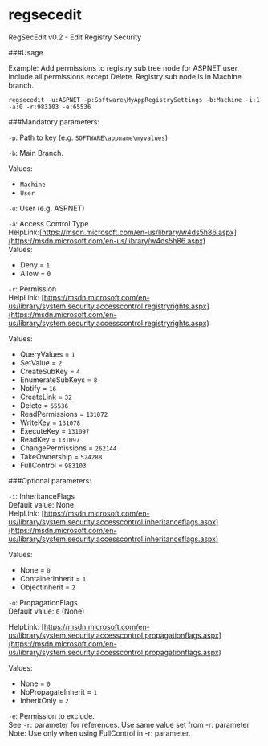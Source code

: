 # regsecedit
RegSecEdit v0.2 - Edit Registry Security

###Usage

Example: Add permissions to registry sub tree node for ASPNET user. Include all permissions except Delete. Registry sub node is in Machine branch.

`regsecedit -u:ASPNET -p:Software\MyAppRegistrySettings -b:Machine -i:1 -a:0 -r:983103 -e:65536`

###Mandatory parameters:

`-p`:	Path to key (e.g. `SOFTWARE\appname\myvalues`)

`-b`:  	Main Branch. <br>

Values:

- `Machine`<br> 
- `User`

`-u`:  	User (e.g. ASPNET)

`-a`:  	Access Control Type<br>
HelpLink:[https://msdn.microsoft.com/en-us/library/w4ds5h86.aspx](https://msdn.microsoft.com/en-us/library/w4ds5h86.aspx)<br>
Values:<br>

- Deny = `1`
- Allow = `0`

`-r`:  	Permission <br>
HelpLink: [https://msdn.microsoft.com/en-us/library/system.security.accesscontrol.registryrights.aspx](https://msdn.microsoft.com/en-us/library/system.security.accesscontrol.registryrights.aspx)

Values:

- QueryValues = `1`
- SetValue = `2`
- CreateSubKey = `4`
- EnumerateSubKeys = `8`
- Notify = `16`
- CreateLink = `32`
- Delete = `65536`
- ReadPermissions = `131072`
- WriteKey = `131078`
- ExecuteKey = `131097`
- ReadKey = `131097`
- ChangePermissions = `262144`
- TakeOwnership = `524288`
- FullControl = `983103`
			

###Optional parameters:

`-i`:  	InheritanceFlags<br>
Default value: None<br>
HelpLink: [https://msdn.microsoft.com/en-us/library/system.security.accesscontrol.inheritanceflags.aspx](https://msdn.microsoft.com/en-us/library/system.security.accesscontrol.inheritanceflags.aspx)

Values:

- None = `0`
- ContainerInherit = `1`
- ObjectInherit = `2`

`-o`:  	PropagationFlags<br>
Default value: `0` (None)

HelpLink: [https://msdn.microsoft.com/en-us/library/system.security.accesscontrol.propagationflags.aspx](https://msdn.microsoft.com/en-us/library/system.security.accesscontrol.propagationflags.aspx)

Values:

- None = `0`
- NoPropagateInherit = `1`
- InheritOnly = `2`

`-e`:  	Permission to exclude. <br>
See `-r`: parameter for references.
Use same value set from -r: parameter
Note: Use only when using FullControl in -r: parameter.
